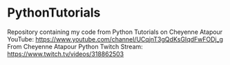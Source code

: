 # PythonTutorials
Repository containing my code from Python Tutorials on Cheyenne Atapour YouTube: https://www.youtube.com/channel/UCqjnT3gQdKsGIqdFwFODj_g 
From Cheyenne Atapour Python Twitch Stream: https://www.twitch.tv/videos/318862503
